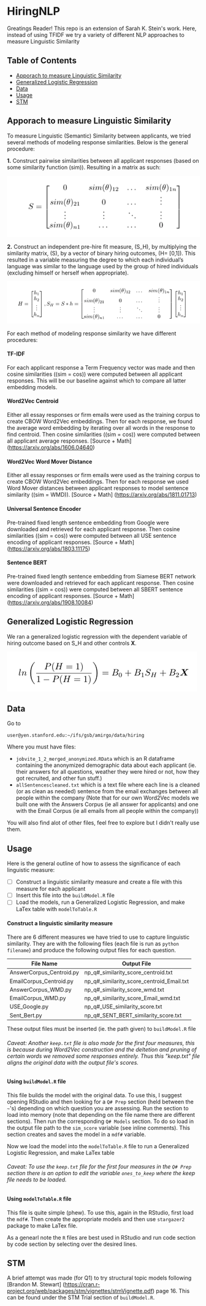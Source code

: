 # HiringNLP

Greatings Reader! This repo is an extension of Sarah K. Stein's work. Here, instead of using TFIDF we try a variety of different NLP approaches to measure Linguistic Similarity

## Table of Contents  
- [Apporach to measure Linguistic Similarity](#apporach-to-measure-linguistic-similarity)
- [Generalized Logistic Regression](#generalized-logistic-regression)
- [Data](#data)
- [Usage](#usage)
- [STM](#stm)

## Apporach to measure Linguistic Similarity

To measure Linguistic (Semantic) Similarity between applicants, we tried
several methods of modeling response similarities. Below is the
general procedure:

<span>**1.**</span> Construct pairwise similarities between all
applicant responses (based on some similarity function \(sim\)).
Resulting in a matrix as such:

![](sim_matrix.png)

<span>**2.**</span> Construct an independent pre-hire fit measure,
\(S_H\), by multiplying the similarity matrix, \(S\), by a vector of
binary hiring outcomes, \(H= [0,1]\). This resulted in a variable
measuring the degree to which each individual’s language was similar to
the language used by the group of hired individuals (excluding himself
or herself when appropriate).

![](hired_sim.png)

For each method of modeling response similarity we have different
procedures:

#### TF-IDF

For each applicant response a Term Frequency vector was made and then
cosine similarities (\(sim = cos\)) were computed between all applicant
responses. This will be our baseline against which to compare all latter
embedding models.

#### Word2Vec Centroid

Either all essay responses or firm emails were used as the training
corpus to create CBOW Word2Vec embeddings. Then for each response, we
found the average word embedding by iterating over all words in the
response to find centroid. Then cosine similarities (\(sim = cos\)) were
computed between all applicant average responses. [Source + Math] (https://arxiv.org/abs/1606.04640)

#### Word2Vec Word Mover Distance

Either all essay responses or firm emails were used as the training
corpus to create CBOW Word2Vec embeddings. Then for each response we
used Word Mover distances between applicant responses to model sentence
similarity (\(sim = WMD\)). [Source + Math] (https://arxiv.org/abs/1811.01713)

#### Universal Sentence Encoder

Pre-trained fixed length sentence embedding from Google were downloaded
and retrieved for each applicant response. Then cosine similarities
(\(sim = cos\)) were computed between all USE sentence encoding of
applicant responses. [Source + Math] (https://arxiv.org/abs/1803.11175)

#### Sentence BERT

Pre-trained fixed length sentence embedding from Siamese BERT network
were downloaded and retrieved for each applicant response. Then cosine
similarities (\(sim = cos\)) were computed between all SBERT sentence
encoding of applicant responses. [Source + Math] (https://arxiv.org/abs/1908.10084)

## Generalized Logistic Regression

We ran a generalized logistic regression with the dependent variable of hiring outcome based on S_H and other controls **X**.

![](GLR.png)

## Data
Go to
```
user@yen.stanford.edu:~/ifs/gsb/amirgo/data/hiring
```
Where you must have files:
* `jobvite_1_2_merged_anonymized.RData` which is an R dataframe containing the anonymized demographic data about each applicant (ie. their answers for all questions, weather they were hired or not, how they got recruited, and other fun stuff.)
* `allSentencescleaned.txt` which is a text file where each line is a cleaned (or as clean as needed) sentence from the email exchanges between all people within the company (Note that for our own Word2Vec models we built one with the Answers Corpus (ie all answer for applicants) and one with the Email Corpus (ie all emails from all people within the company))

You will also find alot of other files, feel free to explore but I didn't really use them.

## Usage
Here is the general outline of how to assess the significance of each linguistic measure:
- [ ] Construct a linguistic similarity measure and create a file with this measure for each applicant
- [ ] Insert this file into the `buildModel.R` file
- [ ] Load the models, run a Generalized Logistic Regression, and make LaTex table with `modelToTable.R`

#### Construct a linguistic similarity measure
There are 6 different measures we have tried to use to capture linguistic similarity. They are with the following files (each file is run as `python filename`) and produce the following output files for each question.

File Name | Output File
------------ | -------------
AnswerCorpus_Centroid.py | np_q\#\_similarity_score_centroid.txt 
EmailCorpus_Centroid.py | np_q\#\_similarity_score_centroid_Email.txt 
AnswerCorpus_WMD.py | np_q\#\_similarity_score_wmd.txt
EmailCorpus_WMD.py | np_q\#\_similarity_score_Email_wmd.txt
USE_Google.py | np_q\#\_USE_similarity_score.txt
Sent_Bert.py | np_q\#\_SENT_BERT_similarity_score.txt

These output files must be inserted (ie. the path given) to `buildModel.R` file

###### Caveat: Another `keep.txt` file is also made for the first four measures, this is because during Word2Vec construction and the deltetion and pruning of certain words we removed some responses entirely. Thus this "keep.txt" file aligns the original data with the output file's scores.

#### Using `buildModel.R` file
This file builds the model with the original data. To use this, I suggest opening RStudio and then looking for a `Q# Prep` section (held between the `~`'s) depending on which question you are assessing. Run the section to load into memory (note that depending on the file name there are different sections). Then run the corresponding `Q# Models` section. To do so load in the output file path to the `sim_score` variable (see inline comments). This section creates and saves the model in a `mdf#` variable. 

Now we load the model into the `modelToTable.R` file to run a Generalized Logistic Regression, and make LaTex table

###### Caveat: To use the `keep.txt` file for the first four measures in the `Q# Prep` section there is an option to edit the variable `ones_to_keep` where the keep file needs to be loaded.

#### Using `modelToTable.R` file
This file is quite simple (phew). To use this, again in the RStudio, first load the `mdf#`. Then create the appropriate models and then use `stargazer2` package to make LaTex file.

As a genearl note the `R` files are best used in RStudio and run code section by code section by selecting over the desired lines.

## STM
A brief attempt was made (for Q1) to try structural topic models following [Brandon M. Stewart] (https://cran.r-project.org/web/packages/stm/vignettes/stmVignette.pdf) page 16. This can be found under the STM Trial section of `buildModel.R`.


